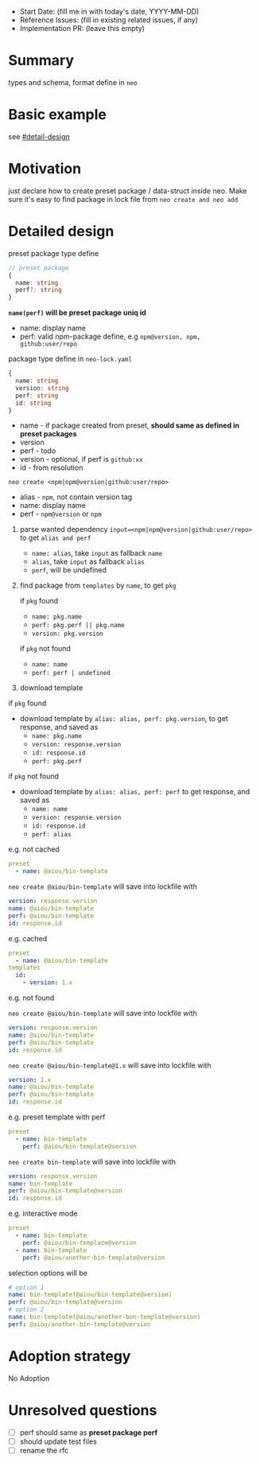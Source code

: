 - Start Date: (fill me in with today's date, YYYY-MM-DD)
- Reference Issues: (fill in existing related issues, if any)
- Implementation PR: (leave this empty)

# Summary

types and schema, format define in `neo`

# Basic example

see [#detail-design](#detailed-design)

# Motivation

just declare how to create preset package / data-struct inside neo. Make sure it's easy to find package in lock file from `neo create and neo add`

# Detailed design

preset package type define

```ts
// preset package
{
  name: string
  perf?: string
}
```

**`name(perf)` will be preset package uniq id**

- name: display name
- perf: valid npm-package define, e.g `npm@version, npm, github:user/repo`

package type define in `neo-lock.yaml`

```ts
{
  name: string
  version: string
  perf: string
  id: string
}
```

- name - if package created from preset, **should same as defined in preset packages**
- version
- perf - todo
- version - optional, if perf is `github:xx`
- id - from resolution

`neo create <npm|npm@version|github:user/repo>`

- alias - `npm`, not contain version tag
- name: display name
- perf - `npm@version` or `npm`

1. parse wanted dependency `input=<npm|npm@version|github:user/repo>` to get `alias and perf`
   - `name: alias`, take `input` as fallback `name`
   - `alias`, take `input` as fallback `alias`
   - `perf`, will be undefined

2. find package from `templates` by `name`, to get `pkg`
    
   if `pkg` found
      - `name: pkg.name`
      - `perf: pkg.perf || pkg.name`
      - `version: pkg.version`
    
   if `pkg` not found
      - `name: name`
      - `perf: perf | undefined`

3. download template

if `pkg` found

- download template by `alias: alias, perf: pkg.version`, to get response, and saved as
   - `name: pkg.name`
   - `version: response.version`
   - `id: response.id`
   - `perf: pkg.perf`

if `pkg` not found

- download template by `alias: alias, perf: perf` to get response, and saved as
   - `name: name`
   - `version: response.version`
   - `id: response.id`
   - `perf: alias`

e.g. not cached

```yaml
preset
  - name: @aiou/bin-template
```

`neo create @aiou/bin-template` will save into lockfile with

```yaml
version: response.version
name: @aiou/bin-template
perf: @aiou/bin-template
id: response.id
```

e.g. cached

```yaml
preset
  - name: @aiou/bin-template
templates
  id:
    - version: 1.x
```

e.g. not found

`neo create @aiou/bin-template` will save into lockfile with

```yaml
version: response.version
name: @aiou/bin-template
perf: @aiou/bin-template
id: response.id
```

`neo create @aiou/bin-template@1.x` will save into lockfile with

```yaml
version: 1.x
name: @aiou/bin-template
perf: @aiou/bin-template
id: response.id
```

e.g. preset template with perf

```yaml
preset
  - name: bin-template
    perf: @aiou/bin-template@version
```

`neo create bin-template` will save into lockfile with

```yaml
version: response.version
name: bin-template
perf: @aiou/bin-template@version
id: response.id
```

e.g. interactive mode

```yaml
preset
  - name: bin-template
    perf: @aiou/bin-template@version
  - name: bin-template
    perf: @aiou/another-bin-template@version
```

selection options will be 

```yaml
# option 1
name: bin-template(@aiou/bin-template@version)
perf: @aiou/bin-template@version
# option 2
name: bin-template(@aiou/another-bon-template@version)
perf: @aiou/another-bin-template@version
```

# Adoption strategy

No Adoption

# Unresolved questions

- [ ] perf should same as **preset package perf**
- [ ] should update test files
- [ ] rename the rfc